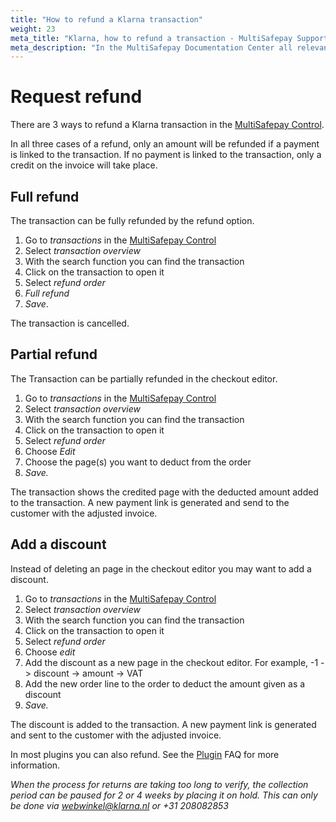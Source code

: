 ```yaml
---
title: "How to refund a Klarna transaction"
weight: 23
meta_title: "Klarna, how to refund a transaction - MultiSafepay Support"
meta_description: "In the MultiSafepay Documentation Center all relevant information regarding our Plugins and API. As well as Support pages for Payment Method, Tools and General Questions. You can also find the contact details of our Support Team and Integration Team."
---
```

# Request refund
There are 3 ways to refund a Klarna transaction in the [MultiSafepay Control](https://merchant.multisafepay.com).

In all three cases of a refund, only an amount will be refunded if a payment is linked to the transaction.
If no payment is linked to the transaction, only a credit on the invoice will take place.

## Full refund
The transaction can be fully refunded by the refund option.

1. Go to _transactions_ in the [MultiSafepay Control](https://merchant.multisafepay.com)
2. Select _transaction overview_
3. With the search function you can find the transaction
4. Click on the transaction to open it
5. Select _refund order_
6. _Full refund_
7. _Save_.

The transaction is cancelled.

## Partial refund
The Transaction can be partially refunded in the checkout editor.

1. Go to _transactions_ in the [MultiSafepay Control](https://merchant.multisafepay.com)
2. Select _transaction overview_
3. With the search function you can find the transaction
4. Click on the transaction to open it
5. Select _refund order_
6. Choose _Edit_
7. Choose the page(s) you want to deduct from the order
8. _Save._

The transaction shows the credited page with the deducted amount added to the transaction.
A new payment link is generated and send to the customer with the adjusted invoice.

## Add a discount
Instead of deleting an page in the checkout editor you may want to add a discount.

1. Go to _transactions_ in the [MultiSafepay Control](https://merchant.multisafepay.com)
2. Select _transaction overview_
3. With the search function you can find the transaction
4. Click on the transaction to open it
5. Select _refund order_
6. Choose _edit_
7. Add the discount as a new page in the checkout editor. For example, -1 -> discount -> amount -> VAT
8. Add the new order line to the order to deduct the amount given as a discount
9. _Save._

The discount is added to the transaction.
A new payment link is generated and sent to the customer with the adjusted invoice.

In most plugins you can also refund. See the [Plugin](/integrations/) FAQ for more information.

_When the process for returns are taking too long to verify, the collection period can be paused for 2 or 4 weeks by placing it on hold. This can only be done via <webwinkel@klarna.nl> or +31 208082853_
